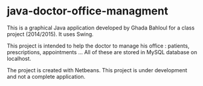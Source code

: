 # java-doctor-office-managment

This is a graphical Java application developed by Ghada Bahloul for a class project (2014/2015).
It uses Swing.

This project is intended to help the doctor to manage his office : patients, prescriptions, appointments ...
All of these are stored in MySQL database on localhost.

The project is created with Netbeans. This project is under development and not a complete application.